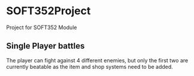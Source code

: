 # SOFT352Project
Project for SOFT352 Module

## Single Player battles
The player can fight against 4 different enemies, but only the first two are currently beatable as the item and shop systems need to be added.